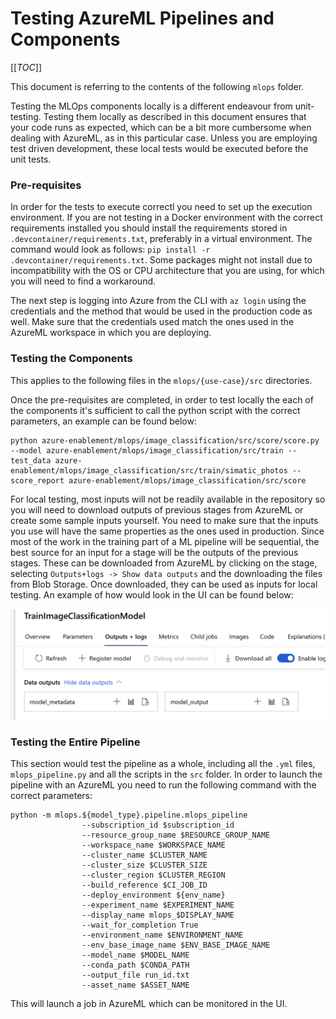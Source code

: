 # Testing AzureML Pipelines and Components

[[_TOC_]]

This document is referring to the contents of the following `mlops` folder.

Testing the MLOps components locally is a different endeavour from unit-testing. Testing them locally as described in this document ensures that your code runs as expected, which can be a bit more cumbersome when dealing with AzureML, as in this particular case. Unless you are employing test driven development, these local tests would be executed before the unit tests.

### Pre-requisites

In order for the tests to execute correctl you need to set up the execution environment. If you are not testing in a Docker environment with the correct requirements installed you should install the requirements stored in `.devcontainer/requirements.txt`, preferably in a virtual environment. The command would look as follows:
`pip install -r .devcontainer/requirements.txt`. Some packages might not install due to incompatibility with the OS or CPU architecture that you are using, for which you will need to find a workaround.

The next step is logging into Azure from the CLI with `az login` using the credentials and the method that would be used in the production code as well. Make sure that the credentials used match the ones used in the AzureML workspace in which you are deploying.

### Testing the Components

This applies to the following files in the `mlops/{use-case}/src` directories.

Once the pre-requisites are completed, in order to test locally the each of the components it's sufficient to call the python script with the correct parameters, an example can be found below:

```
python azure-enablement/mlops/image_classification/src/score/score.py --model azure-enablement/mlops/image_classification/src/train --test_data azure-enablement/mlops/image_classification/src/train/simatic_photos --score_report azure-enablement/mlops/image_classification/src/score
```
For local testing, most inputs will not be readily available in the repository so you will need to download outputs of previous stages from AzureML or create some sample inputs yourself. You need to make sure that the inputs you use will have the same properties as the ones used in production. Since most of the work in the training part of a ML pipeline will be sequential, the best source for an input for a stage will be the outputs of the previous stages. These can be downloaded from AzureML by clicking on the stage, selecting `Outputs+logs -> Show data outputs` and the downloading the files from Blob Storage. Once downloaded, they can be used as inputs for local testing. An example of how would look in the UI can be found below:

![sample training outputs](./images/sample_train_outputs.png)


### Testing the Entire Pipeline

This section would test the pipeline as a whole, including all the `.yml` files, `mlops_pipeline.py` and all the scripts in the `src` folder. In order to launch the pipeline with an AzureML you need to run the following command with the correct parameters:
```
python -m mlops.${model_type}.pipeline.mlops_pipeline
                --subscription_id $subscription_id
                --resource_group_name $RESOURCE_GROUP_NAME
                --workspace_name $WORKSPACE_NAME
                --cluster_name $CLUSTER_NAME
                --cluster_size $CLUSTER_SIZE
                --cluster_region $CLUSTER_REGION
                --build_reference $CI_JOB_ID
                --deploy_environment ${env_name}
                --experiment_name $EXPERIMENT_NAME
                --display_name mlops_$DISPLAY_NAME
                --wait_for_completion True
                --environment_name $ENVIRONMENT_NAME
                --env_base_image_name $ENV_BASE_IMAGE_NAME
                --model_name $MODEL_NAME
                --conda_path $CONDA_PATH
                --output_file run_id.txt
                --asset_name $ASSET_NAME
```

This will launch a job in AzureML which can be monitored in the UI.
